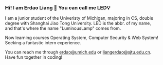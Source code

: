 ### Hi! I am Erdao Liang 👋 You can call me LED💡

I am a junior student of the Univeristy of Michigan, majoring in CS, double degree with Shanghai Jiao Tong University. LED is the abbr. of my name, and that's where the name "LuminousLamp" comes from.

Now learning courses Operating System, Computer Security & Web System! Seeking a fantastic intern experience.

You can reach me through erdao@umich.edu or liangerdao@sjtu.edu.cn. Have fun together in coding!
